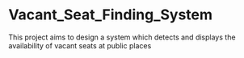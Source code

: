 # Vacant_Seat_Finding_System
This project aims to design a system which detects and displays the availability of vacant seats at public places
